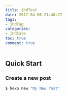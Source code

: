 ```yaml
---
title: jhdTest
date: 2017-04-06 21:48:27
tags: 
- jhdTag
categories: 
- jhdCate
toc: true
comment: true
---
```




## Quick Start

### Create a new post

``` bash
$ hexo new "My New Post"
```
